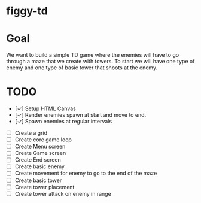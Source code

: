 # figgy-td

# Goal

We want to build a simple TD game where the enemies will have to go through a maze that we create with towers. To start we will have one type of enemy and one type of basic tower that shoots at the enemy.

# TODO

- [&check;] Setup HTML Canvas
- [&check;] Render enemies spawn at start and move to end.
- [&check;] Spawn enemies at regular intervals
- [ ] Create a grid
- [ ] Create core game loop
- [ ] Create Menu screen
- [ ] Create Game screen
- [ ] Create End screen
- [ ] Create basic enemy
- [ ] Create movement for enemy to go to the end of the maze
- [ ] Create basic tower
- [ ] Create tower placement
- [ ] Create tower attack on enemy in range

